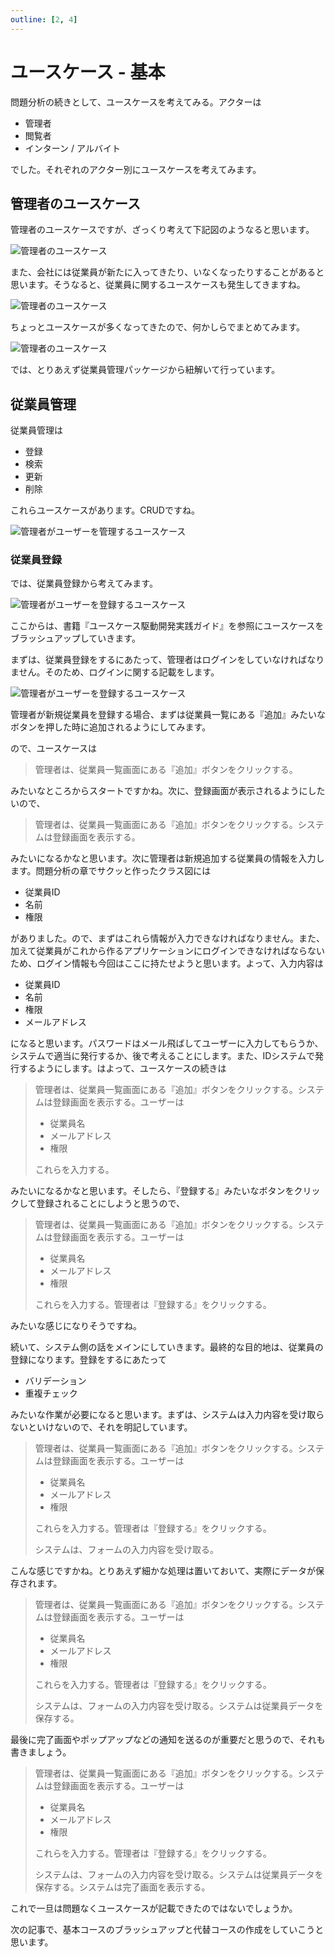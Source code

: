 ```yaml
---
outline: [2, 4]
---
```


# ユースケース - 基本

問題分析の続きとして、ユースケースを考えてみる。アクターは

* 管理者
* 閲覧者
* インターン / アルバイト

でした。それぞれのアクター別にユースケースを考えてみます。

## 管理者のユースケース

管理者のユースケースですが、ざっくり考えて下記図のようなると思います。

![管理者のユースケース](/1-admin-usecase.png)

また、会社には従業員が新たに入ってきたり、いなくなったりすることがあると思います。そうなると、従業員に関するユースケースも発生してきますね。

![管理者のユースケース](/2-admin-usecase.png)

ちょっとユースケースが多くなってきたので、何かしらでまとめてみます。

![管理者のユースケース](/3-admin-usecase.png)

では、とりあえず従業員管理パッケージから紐解いて行っています。

## 従業員管理

従業員管理は

* 登録
* 検索
* 更新
* 削除

これらユースケースがあります。CRUDですね。

![管理者がユーザーを管理するユースケース](/4-admin-usecase.png)

### 従業員登録

では、従業員登録から考えてみます。

![管理者がユーザーを登録するユースケース](/5-admin-usecase.png)

ここからは、書籍『ユースケース駆動開発実践ガイド』を参照にユースケースをブラッシュアップしていきます。

まずは、従業員登録をするにあたって、管理者はログインをしていなければなりません。そのため、ログインに関する記載をします。

![管理者がユーザーを登録するユースケース](/6-admin-usecase.png)

管理者が新規従業員を登録する場合、まずは従業員一覧にある『追加』みたいなボタンを押した時に追加されるようにしてみます。


ので、ユースケースは

> 管理者は、従業員一覧画面にある『追加』ボタンをクリックする。

みたいなところからスタートですかね。次に、登録画面が表示されるようにしたいので、

> 管理者は、従業員一覧画面にある『追加』ボタンをクリックする。システムは登録画面を表示する。

みたいになるかなと思います。次に管理者は新規追加する従業員の情報を入力します。問題分析の章でサクッと作ったクラス図には

* 従業員ID
* 名前
* 権限

がありました。ので、まずはこれら情報が入力できなければなりません。また、加えて従業員がこれから作るアプリケーションにログインできなければならないため、ログイン情報も今回はここに持たせようと思います。よって、入力内容は

* 従業員ID
* 名前
* 権限
* メールアドレス

になると思います。パスワードはメール飛ばしてユーザーに入力してもらうか、システムで適当に発行するか、後で考えることにします。また、IDシステムで発行するようにします。はよって、ユースケースの続きは

> 管理者は、従業員一覧画面にある『追加』ボタンをクリックする。システムは登録画面を表示する。ユーザーは
> 
> * 従業員名
> * メールアドレス
> * 権限
>
> これらを入力する。

みたいになるかなと思います。そしたら、『登録する』みたいなボタンをクリックして登録されることにしようと思うので、

> 管理者は、従業員一覧画面にある『追加』ボタンをクリックする。システムは登録画面を表示する。ユーザーは
> 
> * 従業員名
> * メールアドレス
> * 権限
>
> これらを入力する。管理者は『登録する』をクリックする。

みたいな感じになりそうですね。

続いて、システム側の話をメインにしていきます。最終的な目的地は、従業員の登録になります。登録をするにあたって

* バリデーション
* 重複チェック

みたいな作業が必要になると思います。まずは、システムは入力内容を受け取らないといけないので、それを明記しています。

> 管理者は、従業員一覧画面にある『追加』ボタンをクリックする。システムは登録画面を表示する。ユーザーは
> 
> * 従業員名
> * メールアドレス
> * 権限
>
> これらを入力する。管理者は『登録する』をクリックする。
>
> システムは、フォームの入力内容を受け取る。

こんな感じですかね。とりあえず細かな処理は置いておいて、実際にデータが保存されます。

> 管理者は、従業員一覧画面にある『追加』ボタンをクリックする。システムは登録画面を表示する。ユーザーは
> 
> * 従業員名
> * メールアドレス
> * 権限
>
> これらを入力する。管理者は『登録する』をクリックする。
>
> システムは、フォームの入力内容を受け取る。システムは従業員データを保存する。

最後に完了画面やポップアップなどの通知を送るのが重要だと思うので、それも書きましょう。

> 管理者は、従業員一覧画面にある『追加』ボタンをクリックする。システムは登録画面を表示する。ユーザーは
> 
> * 従業員名
> * メールアドレス
> * 権限
>
> これらを入力する。管理者は『登録する』をクリックする。
>
> システムは、フォームの入力内容を受け取る。システムは従業員データを保存する。システムは完了画面を表示する。

これで一旦は問題なくユースケースが記載できたのではないでしょうか。

次の記事で、基本コースのブラッシュアップと代替コースの作成をしていこうと思います。